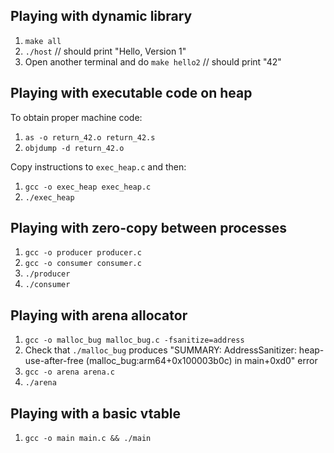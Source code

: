 ## Playing with dynamic library

1. `make all`
2. `./host` // should print "Hello, Version 1"
3. Open another terminal and do `make hello2` // should print "42"

## Playing with executable code on heap

To obtain proper machine code: 

1. `as -o return_42.o return_42.s`
2. `objdump -d return_42.o`

Copy instructions to `exec_heap.c` and then:

1. `gcc -o exec_heap exec_heap.c`
2. `./exec_heap`

## Playing with zero-copy between processes

1. `gcc -o producer producer.c`
2. `gcc -o consumer consumer.c`
3. `./producer`
4. `./consumer`

## Playing with arena allocator

1. `gcc -o malloc_bug malloc_bug.c -fsanitize=address`
2. Check that `./malloc_bug` produces "SUMMARY: AddressSanitizer: heap-use-after-free (malloc_bug:arm64+0x100003b0c) in main+0xd0" error
3. `gcc -o arena arena.c`
4. `./arena`

## Playing with a basic vtable

1. `gcc -o main main.c && ./main`

